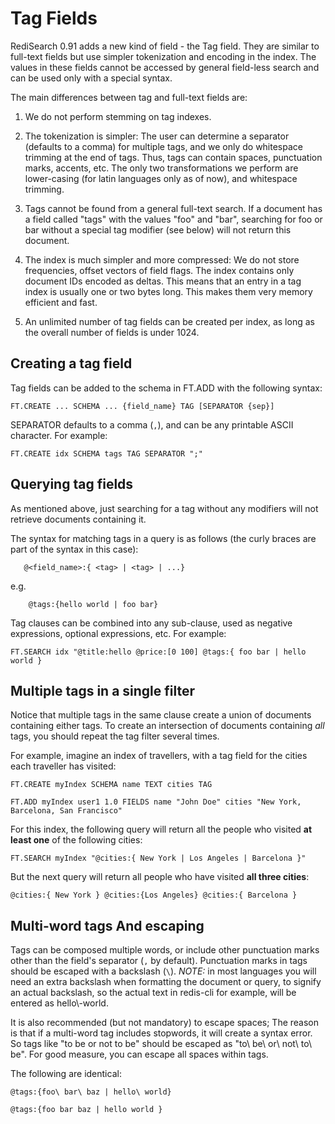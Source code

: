 # Tag Fields 

RediSearch 0.91 adds a new kind of field - the Tag field. They are similar to full-text fields but use simpler tokenization and encoding in the index. The values in these fields cannot be accessed by general field-less search and can be used only with a special syntax.

The main differences between tag and full-text fields are:

1. We do not perform stemming on tag indexes.

2. The tokenization is simpler: The user can determine a separator (defaults to a comma) for multiple tags, and we only do whitespace trimming at the end of tags. Thus, tags can contain spaces, punctuation marks, accents, etc. The only two transformations we perform are lower-casing (for latin languages only as of now), and whitespace trimming.

3. Tags cannot be found from a general full-text search. If a document has a field called "tags" with the values "foo" and "bar", searching for foo or bar without a special tag modifier (see below) will not return this document.

4. The index is much simpler and more compressed: We do not store frequencies, offset vectors of field flags. The index contains only document IDs encoded as deltas. This means that an entry in a tag index is usually one or two bytes long. This makes them very memory efficient and fast.

5. An unlimited number of tag fields can be created per index, as long as the overall number of fields is under 1024.
 
## Creating a tag field
 
Tag fields can be added to the schema in FT.ADD with the following syntax:

```
FT.CREATE ... SCHEMA ... {field_name} TAG [SEPARATOR {sep}]
```

SEPARATOR defaults to a comma (`,`), and can be any printable ASCII character. For example:

```
FT.CREATE idx SCHEMA tags TAG SEPARATOR ";"
```

## Querying tag fields
 
As mentioned above, just searching for a tag without any modifiers will not retrieve documents
containing it.

The syntax for matching tags in a query is as follows (the curly braces are part of the syntax in
this case):
 
 ```
    @<field_name>:{ <tag> | <tag> | ...}
 ```
 
e.g.

```
    @tags:{hello world | foo bar}
```

Tag clauses can be combined into any sub-clause, used as negative expressions, optional expressions, etc. For example:

```
FT.SEARCH idx "@title:hello @price:[0 100] @tags:{ foo bar | hello world }
```
 
## Multiple tags in a single filter

Notice that multiple tags in the same clause create a union of documents containing either tags. To create an intersection of documents containing *all* tags, you should repeat the tag filter several times.

For example, imagine an index of travellers, with a tag field for the cities each traveller has visited:

```
FT.CREATE myIndex SCHEMA name TEXT cities TAG

FT.ADD myIndex user1 1.0 FIELDS name "John Doe" cities "New York, Barcelona, San Francisco"
```

For this index, the following query will return all the people who visited **at least one** of the following cities:

```
FT.SEARCH myIndex "@cities:{ New York | Los Angeles | Barcelona }"
```

But the next query will return all people who have visited **all three cities**:

```
@cities:{ New York } @cities:{Los Angeles} @cities:{ Barcelona }
```

## Multi-word tags And escaping

Tags can be composed multiple words, or include other punctuation marks other than the field's separator (`,` by default). Punctuation marks in tags should be escaped with a backslash (`\`). *NOTE:* in most languages you will need an extra backslash when formatting the document or query, to signify an actual backslash, so the actual text in redis-cli for example, will be entered as hello\\-world.

It is also recommended (but not mandatory) to escape spaces; The reason is that if a multi-word tag includes stopwords, it will create a syntax error. So tags like "to be or not to be" should be escaped as "to\ be\ or\ not\ to\ be". For good measure, you can escape all spaces within tags.

The following are identical:

```
@tags:{foo\ bar\ baz | hello\ world}

@tags:{foo bar baz | hello world }
```
